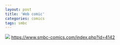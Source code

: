 ```yaml
---
layout: post
title: 'Web comic'
categories: comics
tags: smbc
---
```



[![](https://www.smbc-comics.com/comics/1466002173-20160615.png)](https://www.smbc-comics.com/index.php?id=4142)
<https://www.smbc-comics.com/index.php?id=4142>